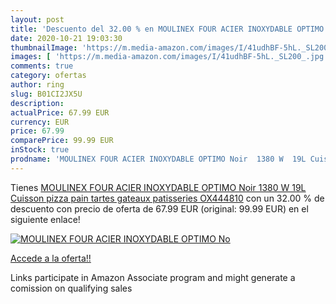 ```yaml
---
layout: post
title: 'Descuento del 32.00 % en MOULINEX FOUR ACIER INOXYDABLE OPTIMO No'
date: 2020-10-21 19:03:30
thumbnailImage: 'https://m.media-amazon.com/images/I/41udhBF-5hL._SL200_.jpg'
images: [ 'https://m.media-amazon.com/images/I/41udhBF-5hL._SL200_.jpg' ]
comments: true
category: ofertas
author: ring
slug: B01CI2JX5U
description:
actualPrice: 67.99 EUR
currency: EUR
price: 67.99
comparePrice: 99.99 EUR
inStock: true
prodname: 'MOULINEX FOUR ACIER INOXYDABLE OPTIMO Noir  1380 W  19L Cuisson pizza pain tartes gateaux patisseries OX444810'
---
```


Tienes [MOULINEX FOUR ACIER INOXYDABLE OPTIMO Noir  1380 W  19L Cuisson pizza pain tartes gateaux patisseries OX444810](https://www.amazon.fr/dp/B01CI2JX5U/?tag=tolees0d-21) con un 32.00 % de descuento con precio de oferta de 67.99 EUR (original: 99.99 EUR) en el siguiente enlace!

[![MOULINEX FOUR ACIER INOXYDABLE OPTIMO No](https://m.media-amazon.com/images/I/41udhBF-5hL._SL200_.jpg)](https://www.amazon.fr/dp/B01CI2JX5U/?tag=tolees0d-21)

[Accede a la oferta!!](https://www.amazon.fr/dp/B01CI2JX5U/?tag=tolees0d-21)

Links participate in Amazon Associate program and might generate a comission on qualifying sales


